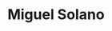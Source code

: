 ---
layout: autor
title: Miguel Solano
posicion: 
generosAutor: Ciencia Ficción
selloAutor:
paisAutor:
selloAutor:

imagenAutor:
---